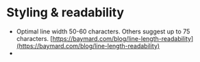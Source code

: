 # Styling & readability

* Optimal line width 50-60 characters. Others suggest up to 75 characters.  [https://baymard.com/blog/line-length-readability](https://baymard.com/blog/line-length-readability)
* 



